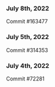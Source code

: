 ### July 8th, 2022

Commit #163477

### July 5th, 2022

Commit #314353


### July 4th, 2022

Commit #72281
